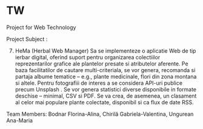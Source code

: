 # TW
Project for Web Technology 

Project Subject :

7. HeMa (Herbal Web Manager)
Sa se implementeze o aplicatie Web de tip ierbar digital, oferind suport pentru organizarea colectiilor reprezentarilor grafice ale plantelor presate si atributelor aferente. Pe baza facilitatilor de cautare multi-criteriala, se vor genera, recomanda si partaja albume tematice – e.g., plante medicinale, flori din zona montana si altele. Pentru fotografiii de interes a se considera API-uri publice precum Unsplash . Se vor genera statistici diverse disponibile in formate deschise – minimal, CSV si PDF. Se va crea, de asemenea, un clasament al celor mai populare plante colectate, disponibil si ca flux de date RSS.

Team Members:
Bodnar Florina-Alina, Chirilă Gabriela-Valentina, Ungurean Ana-Maria
